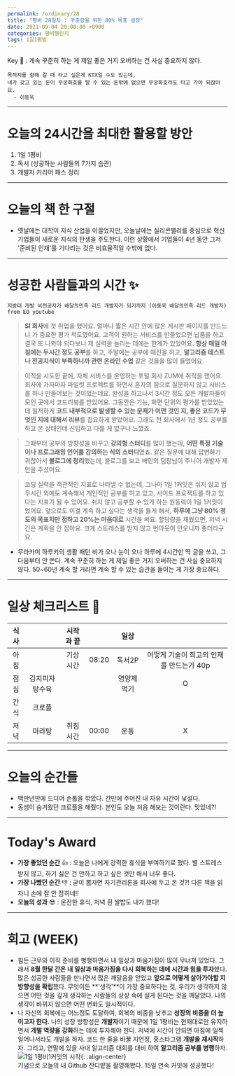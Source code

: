 ```yaml
---
permalink: /ordinary/28
title: "평비 28일차 : 꾸준함을 위한 80% 목표 설정"
date: 2021-09-04 20:00:00 +0900
categories: 평비챌린지
tags: 1일1평범
---  
```

Key 🔑 : 계속 꾸준히 하는 게 제일 좋은 거지 오버하는 건 사실 중요하지 않다.
```
목적지를 향해 갈 때 타고 싶은게 KTX일 수도 있는데,
내가 갖고 있는 돈이 무궁화호를 탈 수 있는 돈밖에 없으면 무궁화호라도 타고 가야 되잖아요.
  - 이동욱
```

---
# 오늘의 24시간을 최대한 활용할 방안
1. 1일 1평비
2. 독서 (성공하는 사람들의 7가지 습관)
3. 개발자 커리어 패스 정리

---
# 오늘의 책 한 구절
- 옛날에는 대학이 지식 산업을 이끌었지만, 오늘날에는 실리콘밸리를 중심으로 혁신 기업들이 새로운 지식의 탄생을 주도한다. 이런 상황에서 기업들이 4년 동안 그저 '준비된 인재'를 기다리는 것은 비효율적일 수밖에 없다.

---
# 성공한 사람들과의 시간 ✨
`지방대 개발 비전공자가 배달의민족 리드 개발자가 되기까지 (이동욱 배달의민족 리드 개발자) from EO youtube`

> **SI 회사**에 첫 취업을 했어요. 얼마나 짧은 시간 안에 많은 게시판 페이지를 만드느냐 가 중요한 평가 척도였어요. 고객이 원하는 서비스를 만들었으면 납품을 하고 결국 또 나와야 되다보니 제 실력을 늘리는 데에는 한계가 있었어요. **항상 매일 아침에는 두시간 정도 공부**를 하고, 주말에는 공부에 매진을 하고, **알고리즘 테스트나 전공지식이 부족하니까 관련 온라인 수업** 같은 것들을 많이 들었어요.  

> 이직을 시도한 끝에, 자체 서비스를 운영하는 포털 회사 ZUM에 취직을 했어요. 회사에 가자마자 파일럿 프로젝트를 하면서 혼자의 힘으로 질문하지 않고 서비스를 하나 만들어보는 것이었는데요. 완성을 하고나서 3시간 정도 모든 개발자들이 모인 곳에서 코드리뷰를 받았어요. 그동안은 기능, 화면 단위의 평가를 받았었는데 철저하게 **코드 내부적으로 발생할 수 있는 문제가 어떤 것인 지, 좋은 코드가 무엇인 지에 대해서 리뷰**를 집요하게 받았어요. 그래도 전 회사에서 1년 정도 공부를 하고 온 상태인데 신입하고 다를 게 없구나 느꼈죠.  

> 그때부터 공부의 방향성을 바꾸고 **강의형 스터디**를 많이 했는데, **어떤 특정 기술이나 프로그래밍 언어를 강의하는 식의 스터디**였죠. 같은 질문에 대해 답변하기 귀찮아서 **블로그에 정리**했는데, 블로그를 보고 배민의 팀장님이 주니어 개발자 제안을 주셨어요.

> 코딩 실력을 객관적인 지표로 나타낼 수 없는데, 그나마 1일 1커밋은 쉬지 않고 업무시간 외에도 계속해서 개인적인 공부를 하고 있고, 사이드 프로젝트를 하고 있다는 지표가 될 수 있어요. 쉬지 않고 공부할 수 있게 하는 원동력이 1일 1커밋이었어요. 앞으로도 이걸 계속 하고 싶다는 생각을 들게 해서, **하루에 그냥 80% 정도의 목표치만 정하고 20%는 마음대로** 시간을 써요. 할당량을 채웠으면, 저녁 시간은 계획을 안 잡아요. 크게 스트레스를 받지 않고 번아웃이 안오니까 좋더라구요.  

- 무라카미 하루키의 생활 패턴
  비가 오나 눈이 오나 하루에 4시간만 딱 글을 쓰고, 그 다음부터 안 쓴다. 계속 꾸준히 하는 게 제일 좋은 거지 오버하는 건 사실 중요하지 않다. 50~60년 계속 할 거라면 계속 할 수 있는 습관을 들이는 게 가장 중요하다.

---
# 일상 체크리스트 📃

| 식사 |  | 시작과 끝 |  | 일상 |  |
|:----:|:----:|:----:|:----:|:----:|:----:|
| 아침 |  | 기상 시간 | 08:20 | 독서2P | 어떻게 기술이 최고의 인재를 만드는가 40p |
| 점심 | 김치피자탕수육 |  |  | 영양제 먹기 | O |
| 간식 | 크로플 |  |  |  |  |
| 저녁 | 마라탕 | 취침 시간 | 00:00 | 운동 | X |

---
# 오늘의 순간들
- 백만년만에 드디어 손톱을 깎았다. 간만에 주어진 내 자유 시간이 낯설다.  
- 동생이 숨겨왔던 크로플을 해줬다. 본인도 오늘 처음 해보는 것이란다. 맛있네?!  

---
# Today's Award
- **가장 좋았던 순간** 👍 : 오늘은 나에게 강력한 휴식을 부여하기로 했다. 별 스트레스 받지 않고, 하기 싫은 건 안하고 하고 싶은 것만 해서 너무 좋다.
- **가장 나빴던 순간** 👎 : 굳이 뽑자면 자기관리론을 회사에 두고 온 것?! 다른 책을 읽자니 손에 잘 안 잡히네!!
- **오늘의 성과** 😎 : 온전한 휴식, 저녁 흰 쌀밥도 내가 했다! 

---
# 회고 (WEEK)
- 힘든 근무와 이직 준비를 병행하면서 내 일상과 마음가짐이 많이 무너져 있었다. 그래서 **8월 한달 간은 내 일상과 마음가짐을 다시 회복하는 데에 시간과 힘을 투자**했다. 많은 성공한 사람들을 만나면서 많은 깨달음을 얻었고 **앞으로 어떻게 살아가야할 지 방향성을 확립**했다. 무엇이든 **'생각'**이 가장 중요하다는 것, 우리가 생각하지 않으면 어떤 것을 깊게 생각하는 사람들의 상상 속에 살게 된다는 것을 깨달았다. 나의 생각이 바뀌지 않으면 어떤 변화도 일시적이다.  
- 나 자신의 회복에는 어느정도 도달하여, 회복의 비중을 낮추고 **성장의 비중을 더 높이고자 한다.** 나의 성장 방향성은 **개발자**이기 때문에 1일 1평비는 현재대로만 유지하면서 **개발 역량을 강화**하는 데에 투자해야 한다. 저녁에 시간이 안되면 아침에 일찍 일어나서라도 개발을 하자. 코드 한 줄을 바꿀 지언정, 홍스타그램 **개발을 재시작**하자. 그리고, 연말에 있을 사내 알고리즘 대회를 대비 하여 **알고리즘 공부를 병행**하자.  
![1일 1평비1커밋의 시작][Genesis_1D_1P1C.png]{: .align-center}  
기념으로 오늘의 내 Github 잔디밭을 촬영해봤다. 15일 연속 커밋에 성공했다!


[Genesis_1D_1P1C.png]: ../../assets/images/post/Ordinary/Genesis_1D_1P1C.png